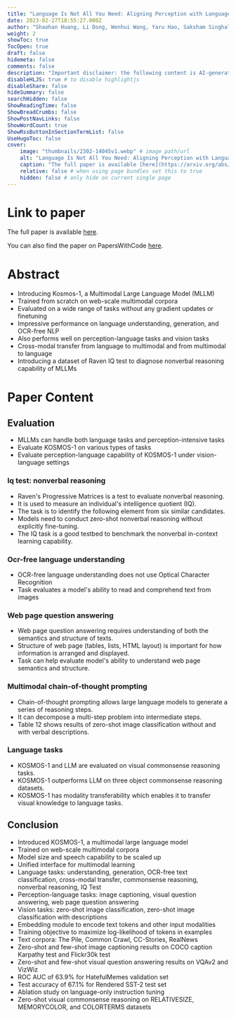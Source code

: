```yaml
---
title: "Language Is Not All You Need: Aligning Perception with Language Models"
date: 2023-02-27T18:55:27.000Z
author: "Shaohan Huang, Li Dong, Wenhui Wang, Yaru Hao, Saksham Singhal and 12 others"
weight: 2
showToc: true
TocOpen: true
draft: false
hidemeta: false
comments: false
description: "Important disclaimer: the following content is AI-generated, please make sure to fact check the presented information by reading the full paper."
disableHLJS: true # to disable highlightjs
disableShare: false
hideSummary: false
searchHidden: false
ShowReadingTime: false
ShowBreadCrumbs: false
ShowPostNavLinks: false
ShowWordCount: true
ShowRssButtonInSectionTermList: false
UseHugoToc: false
cover:
    image: "thumbnails/2302-14045v1.webp" # image path/url
    alt: "Language Is Not All You Need: Aligning Perception with Language Models" # alt text
    caption: "The full paper is available [here](https://arxiv.org/abs/2302.14045)." # display caption under cover
    relative: false # when using page bundles set this to true
    hidden: false # only hide on current single page
---
```


# Link to paper
The full paper is available [here](https://arxiv.org/abs/2302.14045).

You can also find the paper on PapersWithCode [here](https://paperswithcode.com/paper/language-is-not-all-you-need-aligning).

# Abstract
- Introducing Kosmos-1, a Multimodal Large Language Model (MLLM)
- Trained from scratch on web-scale multimodal corpora
- Evaluated on a wide range of tasks without any gradient updates or finetuning
- Impressive performance on language understanding, generation, and OCR-free NLP
- Also performs well on perception-language tasks and vision tasks
- Cross-modal transfer from language to multimodal and from multimodal to language
- Introducing a dataset of Raven IQ test to diagnose nonverbal reasoning capability of MLLMs

# Paper Content

## Evaluation
- MLLMs can handle both language tasks and perception-intensive tasks
- Evaluate KOSMOS-1 on various types of tasks
- Evaluate perception-language capability of KOSMOS-1 under vision-language settings

### Iq test: nonverbal reasoning
- Raven's Progressive Matrices is a test to evaluate nonverbal reasoning.
- It is used to measure an individual's intelligence quotient (IQ).
- The task is to identify the following element from six similar candidates.
- Models need to conduct zero-shot nonverbal reasoning without explicitly fine-tuning.
- The IQ task is a good testbed to benchmark the nonverbal in-context learning capability.

### Ocr-free language understanding
- OCR-free language understanding does not use Optical Character Recognition
- Task evaluates a model's ability to read and comprehend text from images

### Web page question answering
- Web page question answering requires understanding of both the semantics and structure of texts.
- Structure of web page (tables, lists, HTML layout) is important for how information is arranged and displayed.
- Task can help evaluate model's ability to understand web page semantics and structure.

### Multimodal chain-of-thought prompting
- Chain-of-thought prompting allows large language models to generate a series of reasoning steps.
- It can decompose a multi-step problem into intermediate steps.
- Table 12 shows results of zero-shot image classification without and with verbal descriptions.

### Language tasks
- KOSMOS-1 and LLM are evaluated on visual commonsense reasoning tasks.
- KOSMOS-1 outperforms LLM on three object commonsense reasoning datasets.
- KOSMOS-1 has modality transferability which enables it to transfer visual knowledge to language tasks.

## Conclusion
- Introduced KOSMOS-1, a multimodal large language model
- Trained on web-scale multimodal corpora
- Model size and speech capability to be scaled up
- Unified interface for multimodal learning
- Language tasks: understanding, generation, OCR-free text classification, cross-modal transfer, commonsense reasoning, nonverbal reasoning, IQ Test
- Perception-language tasks: image captioning, visual question answering, web page question answering
- Vision tasks: zero-shot image classification, zero-shot image classification with descriptions
- Embedding module to encode text tokens and other input modalities
- Training objective to maximize log-likelihood of tokens in examples
- Text corpora: The Pile, Common Crawl, CC-Stories, RealNews
- Zero-shot and few-shot image captioning results on COCO caption Karpathy test and Flickr30k test
- Zero-shot and few-shot visual question answering results on VQAv2 and VizWiz
- ROC AUC of 63.9% for HatefulMemes validation set
- Test accuracy of 67.1% for Rendered SST-2 test set
- Ablation study on language-only instruction tuning
- Zero-shot visual commonsense reasoning on RELATIVESIZE, MEMORYCOLOR, and COLORTERMS datasets
